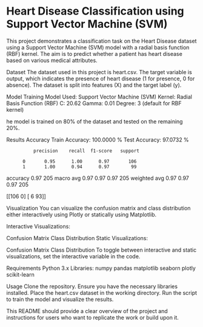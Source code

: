 # Heart Disease Classification using Support Vector Machine (SVM)
This project demonstrates a classification task on the Heart Disease dataset using a Support Vector Machine (SVM) model with a radial basis function (RBF) kernel. The aim is to predict whether a patient has heart disease based on various medical attributes.


Dataset
The dataset used in this project is heart.csv. The target variable is output, which indicates the presence of heart disease (1 for presence, 0 for absence). The dataset is split into features (X) and the target label (y).


Model Training
Model Used: Support Vector Machine (SVM)
Kernel: Radial Basis Function (RBF)
C: 20.62
Gamma: 0.01
Degree: 3 (default for RBF kernel)

he model is trained on 80% of the dataset and tested on the remaining 20%.

Results
Accuracy
Train Accuracy: 100.0000 %
Test Accuracy: 97.0732 %

              precision    recall  f1-score   support

          0       0.95      1.00      0.97       106
          1       1.00      0.94      0.97        99

   accuracy                           0.97       205
  macro avg       0.97      0.97      0.97       205
weighted avg       0.97      0.97      0.97       205


[[106   0]
 [  6  93]]


Visualization
You can visualize the confusion matrix and class distribution either interactively using Plotly or statically using Matplotlib.

Interactive Visualizations:

Confusion Matrix
Class Distribution
Static Visualizations:

Confusion Matrix
Class Distribution
To toggle between interactive and static visualizations, set the interactive variable in the code.

Requirements
Python 3.x
Libraries:
numpy
pandas
matplotlib
seaborn
plotly
scikit-learn


Usage
Clone the repository.
Ensure you have the necessary libraries installed.
Place the heart.csv dataset in the working directory.
Run the script to train the model and visualize the results.


This README should provide a clear overview of the project and instructions for users who want to replicate the work or build upon it.
